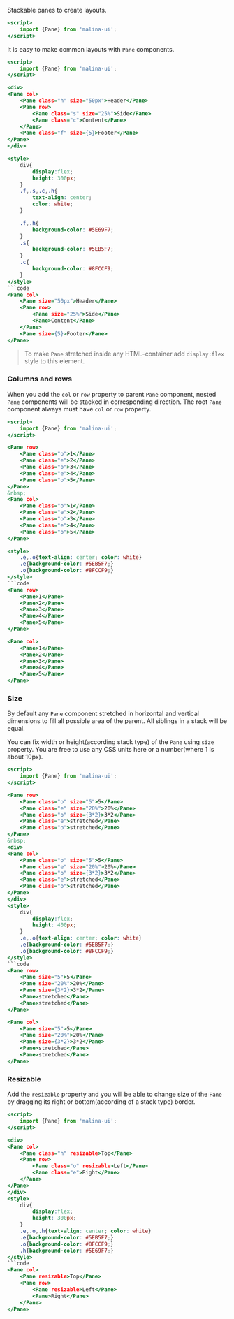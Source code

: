 Stackable panes to create layouts.

```htm
<script>
    import {Pane} from 'malina-ui';
</script>
```
It is easy to make common layouts with `Pane` components.

```htm example
<script>
    import {Pane} from 'malina-ui';
</script>

<div>
<Pane col>
    <Pane class="h" size="50px">Header</Pane>
    <Pane row>
        <Pane class="s" size="25%">Side</Pane>
        <Pane class="c">Content</Pane>
    </Pane>
    <Pane class="f" size={5}>Footer</Pane>
</Pane>
</div>

<style>
    div{
        display:flex;
        height: 300px;
    }
    .f,.s,.c,.h{
        text-align: center;
        color: white;
    }

    .f,.h{
        background-color: #5E69F7;
    }
    .s{
        background-color: #5EB5F7;
    }
    .c{
        background-color: #8FCCF9;
    }
</style>
```code
<Pane col>
    <Pane size="50px">Header</Pane>
    <Pane row>
        <Pane size="25%">Side</Pane>
        <Pane>Content</Pane>
    </Pane>
    <Pane size={5}>Footer</Pane>
</Pane>
```

>To make `Pane` stretched inside any HTML-container add `display:flex` style to this element. 

### Columns and rows

When you add the `col` or `row` property to parent `Pane` component, nested `Pane` components will be stacked in corresponding direction.  The root `Pane` component always must have `col` or `row` property.

```htm example
<script>
    import {Pane} from 'malina-ui';
</script>

<Pane row>
    <Pane class="o">1</Pane>
    <Pane class="e">2</Pane>
    <Pane class="o">3</Pane>
    <Pane class="e">4</Pane>
    <Pane class="o">5</Pane>
</Pane>
&nbsp;
<Pane col>
    <Pane class="o">1</Pane>
    <Pane class="e">2</Pane>
    <Pane class="o">3</Pane>
    <Pane class="e">4</Pane>
    <Pane class="o">5</Pane>
</Pane>

<style>
    .e,.o{text-align: center; color: white}
    .e{background-color: #5EB5F7;}
    .o{background-color: #8FCCF9;}
</style>
```code
<Pane row>
    <Pane>1</Pane>
    <Pane>2</Pane>
    <Pane>3</Pane>
    <Pane>4</Pane>
    <Pane>5</Pane>
</Pane> 

<Pane col>
    <Pane>1</Pane>
    <Pane>2</Pane>
    <Pane>3</Pane>
    <Pane>4</Pane>
    <Pane>5</Pane>
</Pane>
```

### Size

By default any `Pane` component stretched in horizontal and vertical dimensions to fill all possible area of the parent. All siblings in a stack will be equal. 

You can fix width or height(according stack type) of the `Pane` using `size` property. You are free to use any CSS units here or a number(where 1 is about 10px). 

```htm example
<script>
    import {Pane} from 'malina-ui';
</script>

<Pane row>
    <Pane class="o" size="5">5</Pane>
    <Pane class="e" size="20%">20%</Pane>
    <Pane class="o" size={3*2}>3*2</Pane>
    <Pane class="e">stretched</Pane>
    <Pane class="o">stretched</Pane>
</Pane>
&nbsp;
<div>
<Pane col>
    <Pane class="o" size="5">5</Pane>
    <Pane class="e" size="20%">20%</Pane>
    <Pane class="o" size={3*2}>3*2</Pane>
    <Pane class="e">stretched</Pane>
    <Pane class="o">stretched</Pane>
</Pane>
</div>
<style>
    div{
        display:flex;
        height: 400px;
    }
    .e,.o{text-align: center; color: white}
    .e{background-color: #5EB5F7;}
    .o{background-color: #8FCCF9;}
</style>
```code
<Pane row>
    <Pane size="5">5</Pane>
    <Pane size="20%">20%</Pane>
    <Pane size={3*2}>3*2</Pane>
    <Pane>stretched</Pane>
    <Pane>stretched</Pane>
</Pane>

<Pane col>
    <Pane size="5">5</Pane>
    <Pane size="20%">20%</Pane>
    <Pane size={3*2}>3*2</Pane>
    <Pane>stretched</Pane>
    <Pane>stretched</Pane>
</Pane>
```

### Resizable

Add the `resizable` property and you will be able to change size of the `Pane` by dragging its right or bottom(according of a stack type) border.

```htm example
<script>
    import {Pane} from 'malina-ui';
</script>

<div>
<Pane col>
    <Pane class="h" resizable>Top</Pane>
    <Pane row>
        <Pane class="o" resizable>Left</Pane>
        <Pane class="e">Right</Pane>
    </Pane>
</Pane>
</div>
<style>
    div{
        display:flex;
        height: 300px;
    }
    .e,.o,.h{text-align: center; color: white}
    .e{background-color: #5EB5F7;}
    .o{background-color: #8FCCF9;}
    .h{background-color: #5E69F7;}
</style>
```code
<Pane col>
    <Pane resizable>Top</Pane>
    <Pane row>
        <Pane resizable>Left</Pane>
        <Pane>Right</Pane>
    </Pane>
</Pane>
```